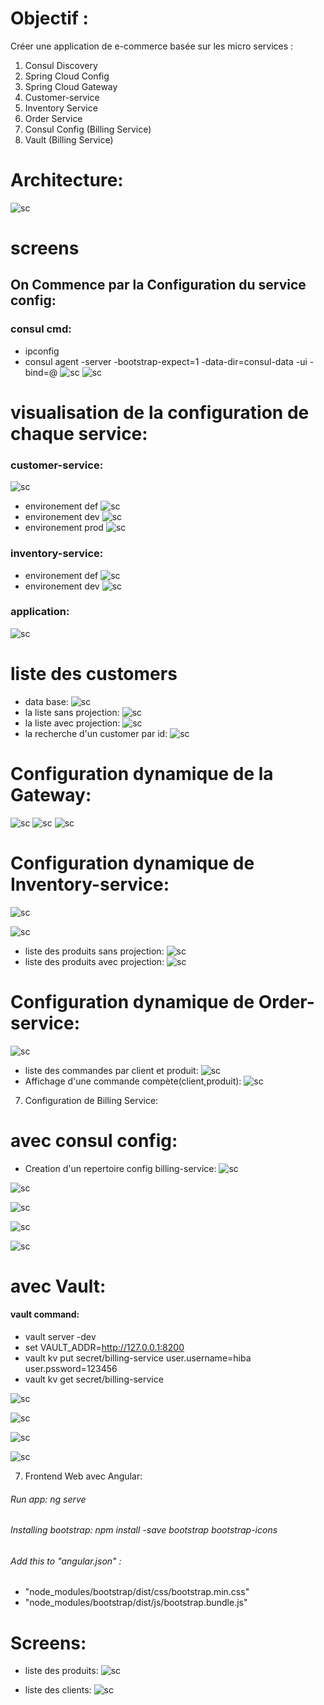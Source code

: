 # Objectif :
Créer une application de e-commerce basée sur les micro services :
1. Consul Discovery
2. Spring Cloud Config
3. Spring Cloud Gateway
4. Customer-service
5. Inventory Service
6. Order Service
7. Consul Config (Billing Service)
8. Vault (Billing Service)
# Architecture:
![sc](./captures/img.png)
# screens
## On Commence par la Configuration du service config:
### consul cmd:
- ipconfig
- consul agent -server -bootstrap-expect=1 -data-dir=consul-data -ui -bind=@
![sc](./captures/img_8.png)
![sc](./captures/img_9.png)

# visualisation de la configuration de chaque service:
### customer-service:
![sc](./captures/img_2.png)
- environement def
![sc](./captures/img_3.png)
- environement dev
![sc](./captures/img_1.png)
- environement prod
![sc](./captures/img_4.png)

### inventory-service:
- environement def
![sc](./captures/img_5.png)
- environement dev
![sc](./captures/img_6.png)

### application:
![sc](./captures/img_7.png)

# liste des customers
- data base:
![sc](./captures/img_10.png)
- la liste sans projection:
![sc](./captures/img_11.png)
- la liste avec projection:
![sc](./captures/img_20.png)
- la recherche d'un customer par id:
![sc](./captures/img_12.png)

# Configuration dynamique de la Gateway:
![sc](./captures/img_14.png)
![sc](./captures/img_13.png)
![sc](./captures/img_15.png)

# Configuration dynamique de Inventory-service:

![sc](./captures/img_17.png)

![sc](./captures/img_16.png)
- liste des produits sans projection:
![sc](./captures/img_18.png)
- liste des produits avec projection:
![sc](./captures/img_19.png)

# Configuration dynamique de Order-service:
![sc](./captures/img_21.png)
- liste des commandes par client et produit:
![sc](./captures/img_22.png)
- Affichage d'une commande compète(client,produit):
![sc](./captures/img_23.png)

7. Configuration de Billing Service:
# avec consul config:
- Creation d'un repertoire config billing-service:
![sc](./captures/img_28.png)

![sc](./captures/img_25.png)

![sc](./captures/img_24.png)

![sc](./captures/img_26.png)

![sc](./captures/img_27.png)

# avec Vault:
#### vault command:
- vault server -dev
-  set VAULT_ADDR=http://127.0.0.1:8200
- vault kv put secret/billing-service user.username=hiba user.pssword=123456
- vault kv get secret/billing-service

![sc](./captures/img_30.png)

![sc](./captures/img_29.png)

![sc](./captures/img_31.png)

![sc](./captures/img_32.png)

7. Frontend Web avec Angular:
###### Run app: ng serve
###### Installing bootstrap:  npm install -save bootstrap bootstrap-icons
###### Add this to "angular.json" :
-  "node_modules/bootstrap/dist/css/bootstrap.min.css"
-  "node_modules/bootstrap/dist/js/bootstrap.bundle.js"

# Screens:
- liste des produits:
  ![sc](./captures/ang1.png)

- liste des clients:
  ![sc](./captures/ang3.png)







